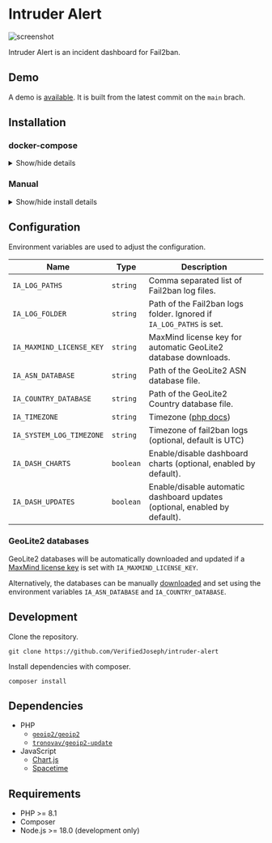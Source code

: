 # Intruder Alert
![screenshot](screenshot.png)

Intruder Alert is an incident dashboard for Fail2ban.

## Demo

A demo is [available](https://verifiedjoseph.github.io/intruder-alert/demo/). It is built from the latest commit on the `main` brach.

## Installation

### docker-compose

<details>
<summary>Show/hide details</summary>

```yaml
version: '3'

services:
  app:
    image: ghcr.io/verifiedjoseph/intruder-alert:1.0.0
    container_name: intruder-alert
    environment:
      - IA_TIMEZONE=Europe/London
      - IA_MAXMIND_LICENSE_KEY=
      - IA_LOG_FOLDER=/app/backend/data/logs
    volumes:
      - path/to/fail2ban.log:/app/backend/data/logs/fail2ban.log:ro
      - path/to/fail2ban.log.1:/app/backend/data/logs/fail2ban.log.1:ro
      - path/to/fail2ban.log.2.gz:/app/backend/data/logs/fail2ban.log.2.gz:ro
      - path/to/fail2ban.log.3.gz:/app/backend/data/logs/fail2ban.log.3.gz:ro
      - path/to/fail2ban.log.4.gz:/app/backend/data/logs/fail2ban.log.4.gz:ro
    ports:
      - '127.0.0.1:8080:8080'
    cap_drop:
      - ALL
    security_opt:
      - no-new-privileges:true
```

</details>

### Manual

<details>
<summary>Show/hide install details</summary>

1) Download the latest release to your web server.

	```
	wget https://github.com/VerifiedJoseph/intruder-alert/releases/download/v1.0.0/intruder-alert-v1.0.0.zip
	```

2) Extract the zip archive.

	```
	unzip intruder-alert-v1.0.0.zip
	```

3) Configure the application using `backend/config.php` copied from [`backend/config.example.php`](backend/config.example.php).
	
	```
	cp backend/config.example.php backend/config.php
	```

4) Create a scheduled task with cron (below) or similar that runs `backend\cron.php` at least once an hour.

	```
	1 * * * * php path/to/intruder-alert/backend/script.php
	```

**Notes**

The backend folder does not need to be reachable in the browser and access should blocked with a reverse proxy rule.
</details>

## Configuration

Environment variables are used to adjust the configuration.

| Name                    | Type      | Description                                                                   |
| ------------------------| --------- | ----------------------------------------------------------------------------- |
| `IA_LOG_PATHS`          | `string`  | Comma separated list of Fail2ban log files.                                   |
| `IA_LOG_FOLDER`         | `string`  | Path of the Fail2ban logs folder. Ignored if `IA_LOG_PATHS` is set.           |
| `IA_MAXMIND_LICENSE_KEY`| `string`  | MaxMind license key for automatic GeoLite2 database downloads.                |
| `IA_ASN_DATABASE`       | `string`  | Path of the GeoLite2 ASN database file.                                       |
| `IA_COUNTRY_DATABASE`   | `string`  | Path of the GeoLite2 Country database file.                                   |
| `IA_TIMEZONE`           | `string`  | Timezone ([php docs](https://www.php.net/manual/en/timezones.php))            |
| `IA_SYSTEM_LOG_TIMEZONE`| `string`  | Timezone of fail2ban logs (optional, default is UTC)                          |
| `IA_DASH_CHARTS`        | `boolean` | Enable/disable dashboard charts (optional, enabled by default).               |
| `IA_DASH_UPDATES`       | `boolean` | Enable/disable automatic dashboard updates (optional, enabled by default).    |

### GeoLite2 databases

GeoLite2 databases will be automatically downloaded and updated if a [MaxMind license key](https://support.maxmind.com/hc/en-us/articles/4407111582235-Generate-a-License-Key) is set with `IA_MAXMIND_LICENSE_KEY`. 

Alternatively, the databases can be manually [downloaded](https://dev.maxmind.com/geoip/geolite2-free-geolocation-data?lang=en) and set using the environment variables `IA_ASN_DATABASE` and `IA_COUNTRY_DATABASE`.

## Development

Clone the repository.

```
git clone https://github.com/VerifiedJoseph/intruder-alert
```

Install dependencies with composer.

```
composer install
```

## Dependencies

- PHP
	- [`geoip2/geoip2`](https://github.com/maxmind/GeoIP2-php)
	- [`tronovav/geoip2-update`](https://github.com/tronovav/geoip2-update)
- JavaScript
	- [Chart.js](https://github.com/chartjs/Chart.js/)
	- [Spacetime](https://github.com/spencermountain/spacetime)

## Requirements

- PHP >= 8.1
- Composer
- Node.js >= 18.0 (development only)
